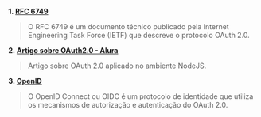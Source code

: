 **1. [RFC 6749](https://datatracker.ietf.org/doc/html/rfc6749)**

> O RFC 6749 é um documento técnico publicado pela Internet Engineering Task Force (IETF) que descreve o protocolo OAuth 2.0.

**2. [Artigo sobre OAuth2.0 - Alura](https://www.alura.com.br/artigos/oauth2-nodejs)**

> Artigo sobre OAuth 2.0 aplicado no ambiente NodeJS.

**3. [OpenID](https://auth0.com/pt/intro-to-iam/what-is-openid-connect-oidc)**

> O OpenID Connect ou OIDC é um protocolo de identidade que utiliza os mecanismos de autorização e autenticação do OAuth 2.0.